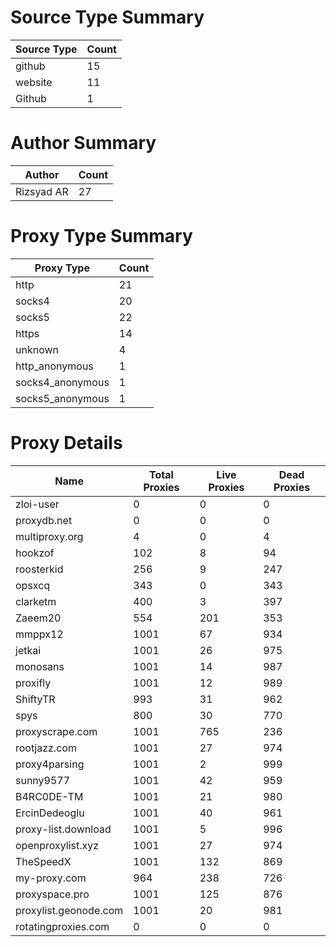# Source Type Summary

| Source Type | Count |
|-------------|-------|
| github | 15 |
| website | 11 |
| Github | 1 |


# Author Summary

| Author | Count |
|--------|-------|
| Rizsyad AR | 27 |


# Proxy Type Summary

| Proxy Type | Count |
|------------|-------|
| http | 21 |
| socks4 | 20 |
| socks5 | 22 |
| https | 14 |
| unknown | 4 |
| http_anonymous | 1 |
| socks4_anonymous | 1 |
| socks5_anonymous | 1 |


# Proxy Details

| Name | Total Proxies | Live Proxies | Dead Proxies |
|------|---------------|--------------|---------------|
| zloi-user | 0 | 0 | 0 |
| proxydb.net | 0 | 0 | 0 |
| multiproxy.org | 4 | 0 | 4 |
| hookzof | 102 | 8 | 94 |
| roosterkid | 256 | 9 | 247 |
| opsxcq | 343 | 0 | 343 |
| clarketm | 400 | 3 | 397 |
| Zaeem20 | 554 | 201 | 353 |
| mmppx12 | 1001 | 67 | 934 |
| jetkai | 1001 | 26 | 975 |
| monosans | 1001 | 14 | 987 |
| proxifly | 1001 | 12 | 989 |
| ShiftyTR | 993 | 31 | 962 |
| spys | 800 | 30 | 770 |
| proxyscrape.com | 1001 | 765 | 236 |
| rootjazz.com | 1001 | 27 | 974 |
| proxy4parsing | 1001 | 2 | 999 |
| sunny9577 | 1001 | 42 | 959 |
| B4RC0DE-TM | 1001 | 21 | 980 |
| ErcinDedeoglu | 1001 | 40 | 961 |
| proxy-list.download | 1001 | 5 | 996 |
| openproxylist.xyz | 1001 | 27 | 974 |
| TheSpeedX | 1001 | 132 | 869 |
| my-proxy.com | 964 | 238 | 726 |
| proxyspace.pro | 1001 | 125 | 876 |
| proxylist.geonode.com | 1001 | 20 | 981 |
| rotatingproxies.com | 0 | 0 | 0 |
